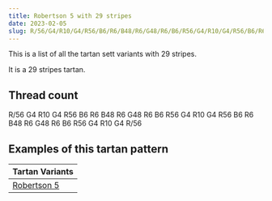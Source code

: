 ```yaml
---
title: Robertson 5 with 29 stripes
date: 2023-02-05
slug: R/56/G4/R10/G4/R56/B6/R6/B48/R6/G48/R6/B6/R56/G4/R10/G4/R56/B6/R6/B48/R6/G48/R6/B6/R56/G4/R10/G4/R/56
---
```

This is a list of all the tartan sett variants with 29 stripes.

It is a 29 stripes tartan.


## Thread count
R/56 G4 R10 G4 R56 B6 R6 B48 R6 G48 R6 B6 R56 G4 R10 G4 R56 B6 R6 B48 R6 G48 R6 B6 R56 G4 R10 G4 R/56

## Examples of this tartan pattern

| Tartan Variants |
|---------------|
| [Robertson 5](/variants/r/56/g4/r10/g4/r56/b6/r6/b48/r6/g48/r6/b6/r56/g4/r10/g4/r56/b6/r6/b48/r6/g48/r6/b6/r56/g4/r10/g4/r/56-b304080-g008000-rc00000)||

